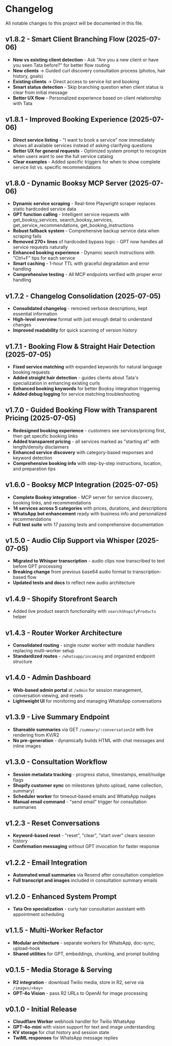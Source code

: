 # Changelog

All notable changes to this project will be documented in this file.

## v1.8.2 - Smart Client Branching Flow (2025-07-06)

- **New vs existing client detection** - Ask "Are you a new client or have you seen Tata before?" for better flow routing
- **New clients** → Guided curl discovery consultation process (photos, hair history, goals)
- **Existing clients** → Direct access to service list and booking
- **Smart status detection** - Skip branching question when client status is clear from initial message
- **Better UX flow** - Personalized experience based on client relationship with Tata

## v1.8.1 - Improved Booking Experience (2025-07-06)

- **Direct service listing** - "I want to book a service" now immediately shows all available services instead of asking clarifying questions
- **Better UX for general requests** - Optimized system prompt to recognize when users want to see the full service catalog
- **Clear examples** - Added specific triggers for when to show complete service list vs. specific recommendations

## v1.8.0 - Dynamic Booksy MCP Server (2025-07-06)

- **Dynamic service scraping** - Real-time Playwright scraper replaces static hardcoded service data
- **GPT function calling** - Intelligent service requests with get_booksy_services, search_booksy_services, get_service_recommendations, get_booking_instructions
- **Robust fallback system** - Comprehensive backup service data when scraping fails
- **Removed 270+ lines** of hardcoded bypass logic - GPT now handles all service requests naturally
- **Enhanced booking experience** - Dynamic search instructions with "Ctrl+F" tips for each service
- **Smart caching** - 1-hour TTL with graceful degradation and error handling
- **Comprehensive testing** - All MCP endpoints verified with proper error handling

## v1.7.2 - Changelog Consolidation (2025-07-05)

- **Consolidated changelog** - removed verbose descriptions, kept essential information
- **High-level overview** format with just enough detail to understand changes
- **Improved readability** for quick scanning of version history

## v1.7.1 - Booking Flow & Straight Hair Detection (2025-07-05)

- **Fixed service matching** with expanded keywords for natural language booking requests
- **Added straight hair detection** - guides clients about Tata's specialization in enhancing existing curls
- **Enhanced booking keywords** for better Booksy integration triggering
- **Added debug logging** for service matching troubleshooting

## v1.7.0 - Guided Booking Flow with Transparent Pricing (2025-07-05)

- **Redesigned booking experience** - customers see services/pricing first, then get specific booking links
- **Added transparent pricing** - all services marked as "starting at" with length/density disclaimers
- **Enhanced service discovery** with category-based responses and keyword detection
- **Comprehensive booking info** with step-by-step instructions, location, and preparation tips

## v1.6.0 - Booksy MCP Integration (2025-07-05)

- **Complete Booksy integration** - MCP server for service discovery, booking links, and recommendations
- **14 services across 5 categories** with prices, durations, and descriptions
- **WhatsApp bot enhancement** ready with business info and personalized recommendations
- **Full test suite** with 17 passing tests and comprehensive documentation

## v1.5.0 - Audio Clip Support via Whisper (2025-07-05)

- **Migrated to Whisper transcription** - audio clips now transcribed to text before GPT processing
- **Breaking change** from previous base64 audio format to transcription-based flow
- **Updated tests and docs** to reflect new audio architecture

## v1.4.9 - Shopify Storefront Search

- Added live product search functionality with `searchShopifyProducts` helper

## v1.4.3 - Router Worker Architecture

- **Consolidated routing** - single router worker with modular handlers replacing multi-worker setup
- **Standardized routes** - `/whatsapp/incoming` and organized endpoint structure

## v1.4.0 - Admin Dashboard

- **Web-based admin portal** at `/admin` for session management, conversation viewing, and resets
- **Lightweight UI** for monitoring and managing WhatsApp conversations

## v1.3.9 - Live Summary Endpoint

- **Shareable summaries** via GET `/summary/:conversationId` with live rendering from KV/R2
- **No pre-generation** - dynamically builds HTML with chat messages and inline images

## v1.3.0 - Consultation Workflow

- **Session metadata tracking** - progress status, timestamps, email/nudge flags
- **Shopify customer sync** on milestones (photo upload, name collection, summary)
- **Scheduler worker** for timeout-based emails and WhatsApp nudges
- **Manual email command** - "send email" trigger for consultation summaries

## v1.2.3 - Reset Conversations

- **Keyword-based reset** - "reset", "clear", "start over" clears session history
- **Confirmation messaging** without GPT invocation for faster response

## v1.2.2 - Email Integration

- **Automated email summaries** via Resend after consultation completion
- **Full transcript and images** included in consultation summary emails

## v1.2.0 - Enhanced System Prompt

- **Tata Oro specialization** - curly hair consultation assistant with appointment scheduling

## v1.1.5 - Multi-Worker Refactor

- **Modular architecture** - separate workers for WhatsApp, doc-sync, upload-hook
- **Shared utilities** for GPT, embeddings, chunking, and prompt building

## v0.1.5 - Media Storage & Serving

- **R2 integration** - download Twilio media, store in R2, serve via `/images/<key>`
- **GPT-4o Vision** - pass R2 URLs to OpenAI for image processing

## v0.1.0 - Initial Release

- **Cloudflare Worker** webhook handler for Twilio WhatsApp
- **GPT-4o-mini** with vision support for text and image understanding
- **KV storage** for chat history and session state
- **TwiML responses** for WhatsApp message replies
